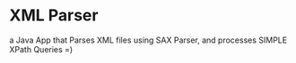 # XML Parser
a Java App that Parses XML files using SAX Parser, and processes SIMPLE XPath Queries =)